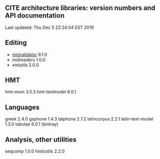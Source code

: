 ## CITE architecture libraries: version numbers and API documentation

Last updated: Thu Dec  5 22:24:04 EST 2019


## Editing

- [midvalidator](projectvalidator/api/index.html) 9.1.0
- midreaders 1.0.0
- xmlutils 2.0.0

## HMT

hmt-mom 3.5.3
hmt-textmodel 6.0.1

## Languages

greek 2.4.0
gsphone 1.4.3
latphone 2.7.2
latincorpus 2.2.1
latin-text-model 1.3.0
tabulae 6.0.1 (bintray)

## Analysis, other utilities

seqcomp 1.0.0
histoutils 2.2.0
